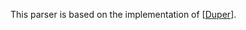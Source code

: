 This parser is based on the implementation of [[Duper](https://github.com/leanprover-community/duper)].